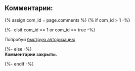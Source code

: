 <p>
<h2>Комментарии:</h2>
{% assign com_id = page.comments %}  
<!-- com_id: ({{ com_id }}) -->
{% if com_id > 1 -%}
<script async src="https://telegram.org/js/telegram-widget.js?14" data-telegram-discussion="{{ site.chtg | default: "rf_art" }}/{{ com_id }}" data-comments-limit="5"></script>  

{%- elsif com_id == 1 or com_id == true -%}
<script async src="https://comments.app/js/widget.js?2" data-comments-app-website="zuRUPyyL" data-limit="5"></script>  
<div id="tgLoginBtn">Попробуй <a href="tg://resolve?domain=rf_art&post=806">быструю авторизацию</a></div>  

{%- else -%}  
<strong>Комментарии закрыты.</strong>

{%- endif -%}
</p>
